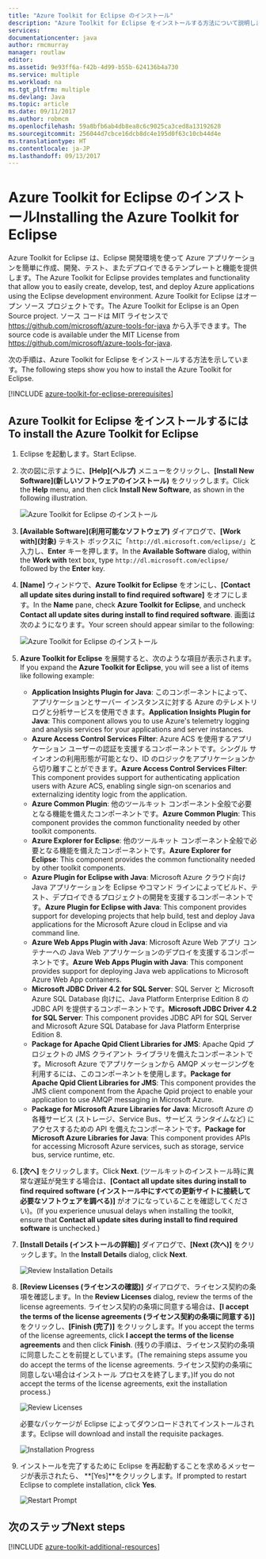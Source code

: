 ```yaml
---
title: "Azure Toolkit for Eclipse のインストール"
description: "Azure Toolkit for Eclipse をインストールする方法について説明します。"
services: 
documentationcenter: java
author: rmcmurray
manager: routlaw
editor: 
ms.assetid: 9e93ff6a-f42b-4d99-b55b-624136b4a730
ms.service: multiple
ms.workload: na
ms.tgt_pltfrm: multiple
ms.devlang: Java
ms.topic: article
ms.date: 09/11/2017
ms.author: robmcm
ms.openlocfilehash: 59a8bfb6ab4db8ea8c6c9025ca3ced8a13192628
ms.sourcegitcommit: 256044d7cbce16dcb8dc4e195d0f63c10cb44d4e
ms.translationtype: HT
ms.contentlocale: ja-JP
ms.lasthandoff: 09/13/2017
---
```

# <a name="installing-the-azure-toolkit-for-eclipse"></a><span data-ttu-id="9a9e4-103">Azure Toolkit for Eclipse のインストール</span><span class="sxs-lookup"><span data-stu-id="9a9e4-103">Installing the Azure Toolkit for Eclipse</span></span>

<span data-ttu-id="9a9e4-104">Azure Toolkit for Eclipse は、Eclipse 開発環境を使って Azure アプリケーションを簡単に作成、開発、テスト、またデプロイできるテンプレートと機能を提供します。</span><span class="sxs-lookup"><span data-stu-id="9a9e4-104">The Azure Toolkit for Eclipse provides templates and functionality that allow you to easily create, develop, test, and deploy Azure applications using the Eclipse development environment.</span></span> <span data-ttu-id="9a9e4-105">Azure Toolkit for Eclipse はオープン ソース プロジェクトです。</span><span class="sxs-lookup"><span data-stu-id="9a9e4-105">The Azure Toolkit for Eclipse is an Open Source project.</span></span> <span data-ttu-id="9a9e4-106">ソース コードは MIT ライセンスで <https://github.com/microsoft/azure-tools-for-java> から入手できます。</span><span class="sxs-lookup"><span data-stu-id="9a9e4-106">The source code is available under the MIT License from <https://github.com/microsoft/azure-tools-for-java>.</span></span>

<span data-ttu-id="9a9e4-107">次の手順は、Azure Toolkit for Eclipse をインストールする方法を示しています。</span><span class="sxs-lookup"><span data-stu-id="9a9e4-107">The following steps show you how to install the Azure Toolkit for Eclipse.</span></span>

[!INCLUDE [azure-toolkit-for-eclipse-prerequisites](../includes/azure-toolkit-for-eclipse-prerequisites.md)]

## <a name="to-install-the-azure-toolkit-for-eclipse"></a><span data-ttu-id="9a9e4-108">Azure Toolkit for Eclipse をインストールするには</span><span class="sxs-lookup"><span data-stu-id="9a9e4-108">To install the Azure Toolkit for Eclipse</span></span>

1. <span data-ttu-id="9a9e4-109">Eclipse を起動します。</span><span class="sxs-lookup"><span data-stu-id="9a9e4-109">Start Eclipse.</span></span>

1. <span data-ttu-id="9a9e4-110">次の図に示すように、**[Help]\(ヘルプ\)** メニューをクリックし、**[Install New Software]\(新しいソフトウェアのインストール\)** をクリックします。</span><span class="sxs-lookup"><span data-stu-id="9a9e4-110">Click the **Help** menu, and then click **Install New Software**, as shown in the following illustration.</span></span>
   
   ![Azure Toolkit for Eclipse のインストール][01]

1. <span data-ttu-id="9a9e4-112">**[Available Software]\(利用可能なソフトウェア\)** ダイアログで、**[Work with]\(対象\)** テキスト ボックスに「`http://dl.microsoft.com/eclipse/`」と入力し、**Enter** キーを押します。</span><span class="sxs-lookup"><span data-stu-id="9a9e4-112">In the **Available Software** dialog, within the **Work with** text box, type `http://dl.microsoft.com/eclipse/` followed by the **Enter** key.</span></span>

1. <span data-ttu-id="9a9e4-113">**[Name]** ウィンドウで、**Azure Toolkit for Eclipse** をオンにし、**[Contact all update sites during install to find required software]** をオフにします。</span><span class="sxs-lookup"><span data-stu-id="9a9e4-113">In the **Name** pane, check **Azure Toolkit for Eclipse**, and uncheck **Contact all update sites during install to find required software**.</span></span> <span data-ttu-id="9a9e4-114">画面は次のようになります。</span><span class="sxs-lookup"><span data-stu-id="9a9e4-114">Your screen should appear similar to the following:</span></span>
   
   ![Azure Toolkit for Eclipse のインストール][02]

1. <span data-ttu-id="9a9e4-116">**Azure Toolkit for Eclipse** を展開すると、次のような項目が表示されます。</span><span class="sxs-lookup"><span data-stu-id="9a9e4-116">If you expand the **Azure Toolkit for Eclipse**, you will see a list of items like following example:</span></span>
   
   * <span data-ttu-id="9a9e4-117">**Application Insights Plugin for Java**: このコンポーネントによって、アプリケーションとサーバー インスタンスに対する Azure のテレメトリ ログと分析サービスを使用できます。</span><span class="sxs-lookup"><span data-stu-id="9a9e4-117">**Application Insights Plugin for Java**: This component allows you to use Azure's telemetry logging and analysis services for your applications and server instances.</span></span>
   * <span data-ttu-id="9a9e4-118">**Azure Access Control Services Filter**: Azure ACS を使用するアプリケーション ユーザーの認証を支援するコンポーネントです。シングル サインオンの利用形態が可能となり、ID のロジックをアプリケーションから切り離すことができます。</span><span class="sxs-lookup"><span data-stu-id="9a9e4-118">**Azure Access Control Services Filter**: This component provides support for authenticating application users with Azure ACS, enabling single sign-on scenarios and externalizing identity logic from the application.</span></span>
   * <span data-ttu-id="9a9e4-119">**Azure Common Plugin**: 他のツールキット コンポーネント全般で必要となる機能を備えたコンポーネントです。</span><span class="sxs-lookup"><span data-stu-id="9a9e4-119">**Azure Common Plugin**: This component provides the common functionality needed by other toolkit components.</span></span>
   * <span data-ttu-id="9a9e4-120">**Azure Explorer for Eclipse**: 他のツールキット コンポーネント全般で必要となる機能を備えたコンポーネントです。</span><span class="sxs-lookup"><span data-stu-id="9a9e4-120">**Azure Explorer for Eclipse**: This component provides the common functionality needed by other toolkit components.</span></span>
   * <span data-ttu-id="9a9e4-121">**Azure Plugin for Eclipse with Java**: Microsoft Azure クラウド向け Java アプリケーションを Eclipse やコマンド ラインによってビルド、テスト、デプロイできるプロジェクトの開発を支援するコンポーネントです。</span><span class="sxs-lookup"><span data-stu-id="9a9e4-121">**Azure Plugin for Eclipse with Java**: This component provides support for developing projects that help build, test and deploy Java applications for the Microsoft Azure cloud in Eclipse and via command line.</span></span>
   * <span data-ttu-id="9a9e4-122">**Azure Web Apps Plugin with Java**: Microsoft Azure Web アプリ コンテナーへの Java Web アプリケーションのデプロイを支援するコンポーネントです。</span><span class="sxs-lookup"><span data-stu-id="9a9e4-122">**Azure Web Apps Plugin with Java**: This component provides support for deploying Java web applications to Microsoft Azure Web App containers.</span></span>
   * <span data-ttu-id="9a9e4-123">**Microsoft JDBC Driver 4.2 for SQL Server**: SQL Server と Microsoft Azure SQL Database 向けに、Java Platform Enterprise Edition 8 の JDBC API を提供するコンポーネントです。</span><span class="sxs-lookup"><span data-stu-id="9a9e4-123">**Microsoft JDBC Driver 4.2 for SQL Server**: This component provides JDBC API for SQL Server and Microsoft Azure SQL Database for Java Platform Enterprise Edition 8.</span></span>
   * <span data-ttu-id="9a9e4-124">**Package for Apache Qpid Client Libraries for JMS**: Apache Qpid プロジェクトの JMS クライアント ライブラリを備えたコンポーネントです。Microsoft Azure でアプリケーションから AMQP メッセージングを利用するには、このコンポーネントを使用します。</span><span class="sxs-lookup"><span data-stu-id="9a9e4-124">**Package for Apache Qpid Client Libraries for JMS**: This component provides the JMS client component from the Apache Qpid project to enable your application to use AMQP messaging in Microsoft Azure.</span></span>
   * <span data-ttu-id="9a9e4-125">**Package for Microsoft Azure Libraries for Java**: Microsoft Azure の各種サービス (ストレージ、Service Bus、サービス ランタイムなど) にアクセスするための API を備えたコンポーネントです。</span><span class="sxs-lookup"><span data-stu-id="9a9e4-125">**Package for Microsoft Azure Libraries for Java**: This component provides APIs for accessing Microsoft Azure services, such as storage, service bus, service runtime, etc.</span></span>

1. <span data-ttu-id="9a9e4-126">**[次へ]** をクリックします。</span><span class="sxs-lookup"><span data-stu-id="9a9e4-126">Click **Next**.</span></span> <span data-ttu-id="9a9e4-127">(ツールキットのインストール時に異常な遅延が発生する場合は、**[Contact all update sites during install to find required software (インストール中にすべての更新サイトに接続して必要なソフトウェアを調べる)]** がオフになっていることを確認してください)。</span><span class="sxs-lookup"><span data-stu-id="9a9e4-127">(If you experience unusual delays when installing the toolkit, ensure that **Contact all update sites during install to find required software** is unchecked.)</span></span>

1. <span data-ttu-id="9a9e4-128">**[Install Details (インストールの詳細)]** ダイアログで、**[Next (次へ)]** をクリックします。</span><span class="sxs-lookup"><span data-stu-id="9a9e4-128">In the **Install Details** dialog, click **Next**.</span></span>
   
   ![Review Installation Details][03]

1. <span data-ttu-id="9a9e4-130">**[Review Licenses (ライセンスの確認)]** ダイアログで、ライセンス契約の条項を確認します。</span><span class="sxs-lookup"><span data-stu-id="9a9e4-130">In the **Review Licenses** dialog, review the terms of the license agreements.</span></span> <span data-ttu-id="9a9e4-131">ライセンス契約の条項に同意する場合は、**[I accept the terms of the license agreements (ライセンス契約の条項に同意する)]** をクリックし、**[Finish (完了)]** をクリックします。</span><span class="sxs-lookup"><span data-stu-id="9a9e4-131">If you accept the terms of the license agreements, click **I accept the terms of the license agreements** and then click **Finish**.</span></span> <span data-ttu-id="9a9e4-132">(残りの手順は、ライセンス契約の条項に同意したことを前提としています。</span><span class="sxs-lookup"><span data-stu-id="9a9e4-132">(The remaining steps assume you do accept the terms of the license agreements.</span></span> <span data-ttu-id="9a9e4-133">ライセンス契約の条項に同意しない場合はインストール プロセスを終了します。)</span><span class="sxs-lookup"><span data-stu-id="9a9e4-133">If you do not accept the terms of the license agreements, exit the installation process.)</span></span>
   
   ![Review Licenses][04]
   
   <span data-ttu-id="9a9e4-135">必要なパッケージが Eclipse によってダウンロードされてインストールされます。</span><span class="sxs-lookup"><span data-stu-id="9a9e4-135">Eclipse will download and install the requisite packages.</span></span>
   
   ![Installation Progress][05]

1. <span data-ttu-id="9a9e4-137">インストールを完了するために Eclipse を再起動することを求めるメッセージが表示されたら、 **[Yes]**をクリックします。</span><span class="sxs-lookup"><span data-stu-id="9a9e4-137">If prompted to restart Eclipse to complete installation, click **Yes**.</span></span>
   
   ![Restart Prompt][06]

## <a name="next-steps"></a><span data-ttu-id="9a9e4-139">次のステップ</span><span class="sxs-lookup"><span data-stu-id="9a9e4-139">Next steps</span></span>

[!INCLUDE [azure-toolkit-additional-resources](../includes/azure-toolkit-additional-resources.md)]

<!-- URL List -->

<!-- Legacy MSDN URL = https://msdn.microsoft.com/library/azure/hh690946.aspx -->

<!-- IMG List -->

[01]: media/azure-toolkit-for-eclipse-installation/eclipse-installation-01.png
[02]: media/azure-toolkit-for-eclipse-installation/eclipse-installation-02.png
[03]: media/azure-toolkit-for-eclipse-installation/eclipse-installation-03.png
[04]: media/azure-toolkit-for-eclipse-installation/eclipse-installation-04.png
[05]: media/azure-toolkit-for-eclipse-installation/eclipse-installation-05.png
[06]: media/azure-toolkit-for-eclipse-installation/eclipse-installation-06.png
